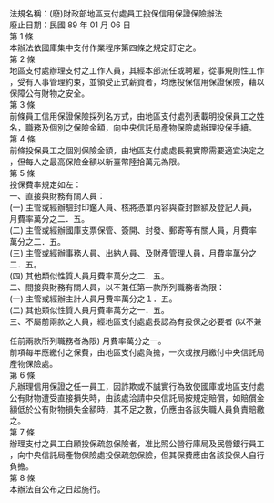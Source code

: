 法規名稱：(廢)財政部地區支付處員工投保信用保證保險辦法  
廢止日期：民國 89 年 01 月 06 日  
第 1 條  
本辦法依國庫集中支付作業程序第四條之規定訂定之。  
第 2 條  
地區支付處辦理支付之工作人員，其經本部派任或聘雇，從事規則性工作  
，受有人事管理約束，並領受正式薪資者，均應投保信用保證保險，藉以  
保障公有財物之安全。  
第 3 條  
前條員工信用保證保險採列名方式，由地區支付處列表載明投保員工之姓  
名，職務及個別之保險金額，向中央信託局產物保險處辦理投保手續。  
第 4 條  
前條投保員工之個別保險金額，由地區支付處處長視實際需要適宜決定之  
，但每人之最高保險金額以新臺幣陸拾萬元為限。  
第 5 條  
投保費率規定如左：  
一、直接與財務有關人員：  
(一) 主管或經辦驗封印鑑人員、核將憑單內容與查封餘額及登記人員，  
月費率萬分之二．五。  
(二) 主管或經辦國庫支票保管、簽開、封發、郵寄等有關人員，月費率  
萬分之二．五。  
(三) 主管或經辦事務人員、出納人員、及財產管理人員，月費率萬分之  
二．五。  
(四) 其他類似性質人員月費率萬分之二．五。  
二、間接與財務有關人員，以不兼任第一款所列職務者為限：  
(一) 主管或經辦主計人員月費率萬分之１．五。  
(二) 其他類似性質人員月費率萬分之一．五。  
三、不屬前兩款之人員，經地區支付處處長認為有投保之必要者 (以不兼  


任前兩款所列職務者為限) 月費率萬分之一。  
前項每年應繳付之保費，由地區支付處負擔，一次或按月繳付中央信託局  
產物保險處。  
第 6 條  
凡辦理信用保證之任一員工，因詐欺或不誠實行為致使國庫或地區支付處  
公有財物遭受直接損失時，由該處洽請中央信託局按規定賠償，如賠償金  
額低於公有財物損失金額時，其不足之數，仍應由各該失職人員負責賠繳  
之。  
第 7 條  
辦理支付之員工自願投保疏忽保險者，准比照公營行庫局及民營銀行員工  
，向中央信託局產物保險處投保疏忽保險，但其保費應由各該投保人自行  
負擔。  
第 8 條  
本辦法自公布之日起施行。  


